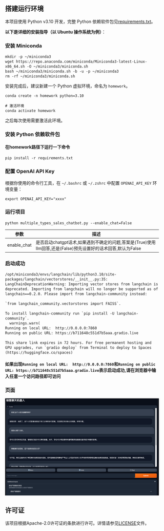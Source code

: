 ## 搭建运行环境

本项目使用 Python v3.10 开发，完整 Python 依赖软件包见[requirements.txt](requirements.txt)。

**以下是详细的安装指导（以 Ubuntu 操作系统为例）**：

### 安装 Miniconda

```shell
mkdir -p ~/miniconda3
wget https://repo.anaconda.com/miniconda/Miniconda3-latest-Linux-x86_64.sh -O ~/miniconda3/miniconda.sh
bash ~/miniconda3/miniconda.sh -b -u -p ~/miniconda3
rm -rf ~/miniconda3/miniconda.sh
```

安装完成后，建议新建一个 Python 虚拟环境，命名为 `homework`。

```shell
conda create -n homework python=3.10

# 激活环境
conda activate homework 
```

之后每次使用需要激活此环境。

### 安装 Python 依赖软件包

#### 在homework路径下运行一下命令

```shell
pip install -r requirements.txt
```

### 配置 OpenAI API Key

根据你使用的命令行工具，在 `~/.bashrc` 或 `~/.zshrc` 中配置 `OPENAI_API_KEY` 环境变量：

```shell
export OPENAI_API_KEY="xxxx"
```

### 运行项目

```shell
python multiple_types_sales_chatbot.py --enable_chat=False
```

| 参数          | 描述                                                                     | 
|-------------|------------------------------------------------------------------------|
| enable_chat | 是否启动chatgpt话术,如果遇到不确定的问题,答案是(True)使用llm回答,还是(False)预先设置好的话术回答,默认为False |

### 启动成功
```shell
/opt/miniconda3/envs/langchain/lib/python3.10/site-packages/langchain/vectorstores/__init__.py:35: LangChainDeprecationWarning: Importing vector stores from langchain is deprecated. Importing from langchain will no longer be supported as of langchain==0.2.0. Please import from langchain-community instead:

`from langchain_community.vectorstores import FAISS`.

To install langchain-community run `pip install -U langchain-community`.
  warnings.warn(
Running on local URL:  http://0.0.0.0:7860
Running on public URL: https://b711648c551d7b5aaa.gradio.live

This share link expires in 72 hours. For free permanent hosting and GPU upgrades, run `gradio deploy` from Terminal to deploy to Spaces (https://huggingface.co/spaces)

```
#### 如果出现`Running on local URL:  http://0.0.0.0:7860`和`Running on public URL: https://b711648c551d7b5aaa.gradio.live`表示启动成功,请在浏览器中输入任意一个访问路径即可访问

### 页面
![img.png](image/img.png)

## 许可证
该项目根据Apache-2.0许可证的条款进行许可。详情请参见[LICENSE](LICENSE)文件。


